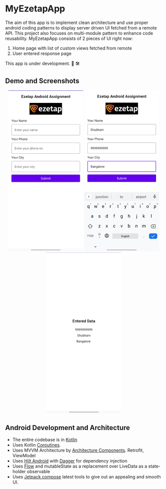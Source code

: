 # MyEzetapApp

The aim of this app is to implement clean architecture and use proper android coding patterns to display server driven UI fetched from a remote API.
This project also focuses on multi-module pattern to enhance code reusability.
MyEzetapApp consists of 2 pieces of UI right now:
1. Home page with list of custom views fetched from remote
2. User entered response page

This app is under development. :construction_worker: :hammer_and_wrench:


## Demo and Screenshots
<p align="center">
<img src="/screenshots/Custom-UI-Home-Unfilled.jpg" width="240"/>
<img src="/screenshots/Custom-UI-Home-Filled.jpg" width="240"/>
<img src="/screenshots/Custom-UI_Detail.jpg" width="240"/>
</p>

## Android Development and Architecture

* The entire codebase is in [Kotlin](https://kotlinlang.org/)
* Uses Kotlin [Coroutines](https://kotlinlang.org/docs/reference/coroutines/coroutines-guide.html).
* Uses MVVM Architecture by [Architecture Components](https://developer.android.com/topic/libraries/architecture/). Retrofit, ViewModel
* Uses [Hilt Android](https://developer.android.com/training/dependency-injection/hilt-android) with [Dagger](https://dagger.dev/) for dependency injection
* Uses [Flow](https://kotlinlang.org/api/kotlinx.coroutines/kotlinx-coroutines-core/kotlinx.coroutines.flow/flow.html) and mutableState as a replacement over LiveData as a state-holder observable
* Uses [Jetpack compose](https://developer.android.com/jetpack/compose) latest tools to give out an appealing and smooth UI.
